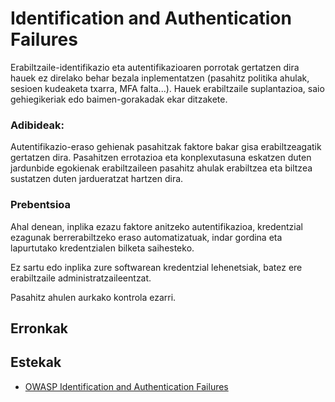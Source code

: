 # Identification and Authentication Failures

Erabiltzaile-identifikazio eta autentifikazioaren porrotak gertatzen dira hauek ez direlako behar bezala inplementatzen (pasahitz politika ahulak, sesioen kudeaketa txarra, MFA falta...). Hauek erabiltzaile suplantazioa, saio gehiegikeriak edo baimen-gorakadak ekar ditzakete.

### Adibideak:

Autentifikazio-eraso gehienak pasahitzak faktore bakar gisa erabiltzeagatik gertatzen dira. Pasahitzen errotazioa eta konplexutasuna eskatzen duten jardunbide egokienak erabiltzaileen pasahitz ahulak erabiltzea eta biltzea sustatzen duten jardueratzat hartzen dira.


### Prebentsioa
Ahal denean, inplika ezazu faktore anitzeko autentifikazioa, kredentzial ezagunak berrerabiltzeko eraso automatizatuak, indar gordina eta lapurtutako kredentzialen bilketa saihesteko.

Ez sartu edo inplika zure softwarean kredentzial lehenetsiak, batez ere erabiltzaile administratzaileentzat.

Pasahitz ahulen aurkako kontrola ezarri.

## Erronkak



## Estekak
- [OWASP Identification and Authentication Failures](https://owasp.org/Top10/es/A07_2021-Identification_and_Authentication_Failures/)


